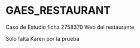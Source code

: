 # GAES_RESTAURANT
Caso de Estudio ficha 2758370
Web del restaurante



Solo falta Karen por la prueba